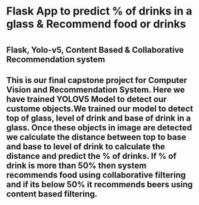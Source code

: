 <h1>Flask App to predict % of drinks in a glass & Recommend food or drinks<h1>
<h2>Flask, Yolo-v5, Content Based & Collaborative Recommendation system<h2>
<p>This is our final capstone project for Computer Vision and Recommendation System. Here we have trained YOLOV5 Model to detect our custome objects.We trained our model to detect top of glass, level of drink and base of drink in a glass. Once these objects in image are detected we calculate the distance between top to base and base to level of drink to calculate the distance and predict the % of drinks. If % of drink is more than 50% then system recommends food using collaborative filtering and if its below 50% it recommends beers using content based filtering.</p>
